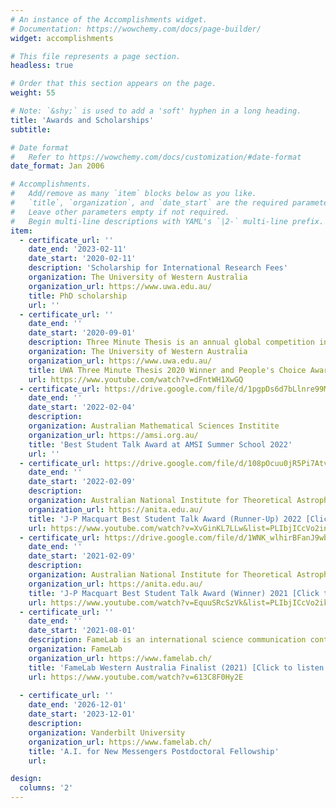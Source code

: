 ```yaml
---
# An instance of the Accomplishments widget.
# Documentation: https://wowchemy.com/docs/page-builder/
widget: accomplishments

# This file represents a page section.
headless: true

# Order that this section appears on the page.
weight: 55

# Note: `&shy;` is used to add a 'soft' hyphen in a long heading.
title: 'Awards and Scholarships'
subtitle:

# Date format
#   Refer to https://wowchemy.com/docs/customization/#date-format
date_format: Jan 2006

# Accomplishments.
#   Add/remove as many `item` blocks below as you like.
#   `title`, `organization`, and `date_start` are the required parameters.
#   Leave other parameters empty if not required.
#   Begin multi-line descriptions with YAML's `|2-` multi-line prefix.
item:
  - certificate_url: ''
    date_end: '2023-02-11'
    date_start: '2020-02-11'
    description: 'Scholarship for International Research Fees'
    organization: The University of Western Australia
    organization_url: https://www.uwa.edu.au/
    title: PhD scholarship
    url: ''
  - certificate_url: ''
    date_end: ''
    date_start: '2020-09-01'
    description: Three Minute Thesis is an annual global competition in which PhD students from across all disciplines present their research to a general audience in three minutes.
    organization: The University of Western Australia
    organization_url: https://www.uwa.edu.au/
    title: UWA Three Minute Thesis 2020 Winner and People's Choice Award Winner 2020 [Click to listen!]
    url: https://www.youtube.com/watch?v=dFntWH1XwGQ
  - certificate_url: https://drive.google.com/file/d/1pgpDs6d7bLlnre99Mqzwzb6sG4Z7Hol1/view?usp=sharing
    date_end: ''
    date_start: '2022-02-04'
    description: 
    organization: Australian Mathematical Sciences Institite
    organization_url: https://amsi.org.au/
    title: 'Best Student Talk Award at AMSI Summer School 2022'
    url: ''
  - certificate_url: https://drive.google.com/file/d/108pOcuu0jR5Pi7AtvdezORog6Sn50HAu/view?usp=sharing
    date_end: ''
    date_start: '2022-02-09'
    description: 
    organization: Australian National Institute for Theoretical Astrophysics
    organization_url: https://anita.edu.au/
    title: 'J-P Macquart Best Student Talk Award (Runner-Up) 2022 [Click to listen!]'
    url: https://www.youtube.com/watch?v=XvGinKL7LLw&list=PLIbjICcVo2inw0RXB_7avNZP5SsR3ZsUj&index=23&t=4s
  - certificate_url: https://drive.google.com/file/d/1WNK_wlhirBFanJ9wbm2MWWte3JjOZzs7/view?usp=sharing
    date_end: ''
    date_start: '2021-02-09'
    description: 
    organization: Australian National Institute for Theoretical Astrophysics
    organization_url: https://anita.edu.au/
    title: 'J-P Macquart Best Student Talk Award (Winner) 2021 [Click to listen!]'
    url: https://www.youtube.com/watch?v=EquuSRcSzVk&list=PLIbjICcVo2ik9A8GNsIsWw9TSM6lTzdGZ&index=24
  - certificate_url: ''
    date_end: ''
    date_start: '2021-08-01'
    description: FameLab is an international science communication contest in which participants deliver a three minute talk on their research or chosen subject, in a manner which is accessible to a general audience. 
    organization: FameLab
    organization_url: https://www.famelab.ch/
    title: 'FameLab Western Australia Finalist (2021) [Click to listen!]'
    url: https://www.youtube.com/watch?v=613C8F0Hy2E
    
  - certificate_url: ''
    date_end: '2026-12-01'
    date_start: '2023-12-01'
    description: 
    organization: Vanderbilt University
    organization_url: https://www.famelab.ch/
    title: 'A.I. for New Messengers Postdoctoral Fellowship'
    url: 

design:
  columns: '2'
---
```

